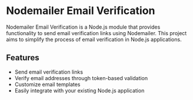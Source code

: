# Nodemailer Email Verification

Nodemailer Email Verification is a Node.js module that provides functionality to send email verification links using Nodemailer. This project aims to simplify the process of email verification in Node.js applications.

## Features

- Send email verification links
- Verify email addresses through token-based validation
- Customize email templates
- Easily integrate with your existing Node.js application
